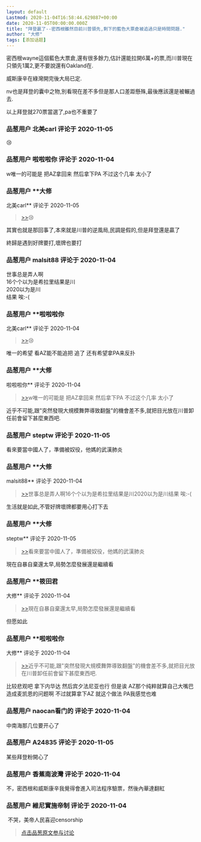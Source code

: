 ```yaml
---
layout: default
Lastmod: 2020-11-04T16:58:44.629887+00:00
date: 2020-11-05T00:00:00.000Z
title: "拜登贏了--密西根雖然目前川普領先,剩下的藍色大票倉被追過只是時間問題."
author: "大修"
tags: [添加话题]
---
```


密西根wayne這個藍色大票倉,還有很多餘力,估計還能拉開6萬+的票,而川普現在只領先1萬2,更不要說還有Oakland在.  
  
威斯康辛在綠灣開完後大局已定.  
  
nv也是拜登的囊中之物,別看現在差不多但是那人口差距懸殊,最後應該還是被輾過去.  
  
以上拜登就270票當選了,pa也不重要了

            
### 品葱用户 **北美carl** 评论于 2020-11-05
        
😢
        


            
### 品葱用户 **啦啦啦你** 评论于 2020-11-04
        
w唯一的可能是 把AZ拿回来 然后拿下PA 不过这个几率 太小了
        


            
### 品葱用户 **大修 
北美carl** 评论于 2020-11-05
        
> [\>>]( "/article/item_id-533082#")😢

  
  
其實也就是那回事了,本來就是川普的逆風局,民調是假的,但是拜登還是贏了  
  
終歸是遇到好牌要打,壞牌也要打
        


            
### 品葱用户 **malsit88** 评论于 2020-11-04
        
世事总是弄人啊  
16个个以为是希拉里结果是川  
2020以为是川  
结果 唉:-(
        


            
### 品葱用户 **啦啦啦你 
北美carl** 评论于 2020-11-04
        
> [\>>]( "/article/item_id-533082#")😢

  
  
唯一的希望 看AZ能不能追把 追了 还有希望拿PA来反扑
        


            
### 品葱用户 **大修 
啦啦啦你** 评论于 2020-11-04
        
> [\>>]( "/article/item_id-533092#")w唯一的可能是 把AZ拿回来 然后拿下PA 不过这个几率 太小了

  
  
近乎不可能,跟"突然發現大規模舞弊導致翻盤"的機會差不多,就把目光放在川普卸任前會留下甚麼東西吧.
        


            
### 品葱用户 **steptw** 评论于 2020-11-05
        
看來要當中國人了，準備被奴役，他媽的武漢肺炎
        


            
### 品葱用户 **大修 
malsit88** 评论于 2020-11-04
        
> [\>>]( "/article/item_id-533095#")世事总是弄人啊16个个以为是希拉里结果是川2020以为是川结果 唉:-(

  
  
生活就是如此,不管好牌壞牌都要用心打下去
        


            
### 品葱用户 **大修 
steptw** 评论于 2020-11-05
        
> [\>>]( "/article/item_id-533106#")看來要當中國人了，準備被奴役，他媽的武漢肺炎

  
  
現在自暴自棄還太早,局勢怎麼發展還是繼續看
        


            
### 品葱用户 **筱田君 
大修** 评论于 2020-11-04
        
> [\>>]( "/article/item_id-533109#")現在自暴自棄還太早,局勢怎麼發展還是繼續看

  
  
但愿如此
        


            
### 品葱用户 **啦啦啦你 
大修** 评论于 2020-11-04
        
> [\>>]( "/article/item_id-533104#")近乎不可能,跟"突然發現大規模舞弊導致翻盤"的機會差不多,就把目光放在川普卸任前會留下甚麼東西吧.

  
比较悲观吧 拿下内华达 然后宾夕法尼亚也行 但是诶 AZ那个纯粹就算自己大嘴巴造成麦凯恩的问题啊 不过就算拿下AZ 就这个做法 PA我感觉也难
        


            
### 品葱用户 **naocan看门的** 评论于 2020-11-04
        
中南海那几位要开心了
        


            
### 品葱用户 **A24835** 评论于 2020-11-05
        
某些拜登粉開心了
        


            
### 品葱用户 **香蕉南波灣** 评论于 2020-11-04
        
不，密西根和威斯康辛我覺得會進入司法程序驗票，然後內華達翻紅
        


            
### 品葱用户 **維尼實施帝制** 评论于 2020-11-04
        
 不哭，美帝人民喜迎censorship
        






> [点击品葱原文参与讨论](https://pincong.rocks/article/25859)

